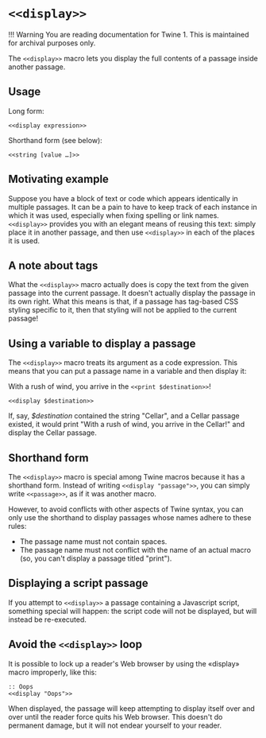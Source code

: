 # `<<display>>`

!!! Warning
    You are reading documentation for Twine 1. This is maintained for archival purposes only.

The `<<display>>` macro lets you display the full contents of a passage inside another passage.

## Usage

Long form:

`<<display expression>>`

Shorthand form (see below):

`<<string [value …]>>`

## Motivating example

Suppose you have a block of text or code which appears identically in multiple passages. It can be a pain to have to keep track of each instance in which it was used, especially when fixing spelling or link names. `<<display>>` provides you with an elegant means of reusing this text: simply place it in another passage, and then use `<<display>>` in each of the places it is used.

## A note about tags

What the `<<display>>` macro actually does is copy the text from the given passage into the current passage. It doesn't actually display the passage in its own right. What this means is that, if a passage has tag-based CSS styling specific to it, then that styling will not be applied to the current passage!

## Using a variable to display a passage

The `<<display>>` macro treats its argument as a code expression. This means that you can put a passage name in a variable and then display it:

With a rush of wind, you arrive in the `<<print $destination>>`!

`<<display $destination>>`

If, say, *$destination* contained the string "Cellar", and a Cellar passage existed, it would print "With a rush of wind, you arrive in the Cellar!" and display the Cellar passage.

## Shorthand form

The `<<display>>` macro is special among Twine macros because it has a shorthand form. Instead of writing `<<display "passage">>`, you can simply write `<<passage>>`, as if it was another macro.

However, to avoid conflicts with other aspects of Twine syntax, you can only use the shorthand to display passages whose names adhere to these rules:

- The passage name must not contain spaces.
- The passage name must not conflict with the name of an actual macro (so, you can't display a passage titled "print").

## Displaying a script passage

If you attempt to `<<display>>` a passage containing a Javascript script, something special will happen: the script code will not be displayed, but will instead be re-executed.

## Avoid the `<<display>>` loop

It is possible to lock up a reader's Web browser by using the «display» macro improperly, like this:

```twee
:: Oops
<<display "Oops">>
```

When displayed, the passage will keep attempting to display itself over and over until the reader force quits his Web browser. This doesn't do permanent damage, but it will not endear yourself to your reader.
